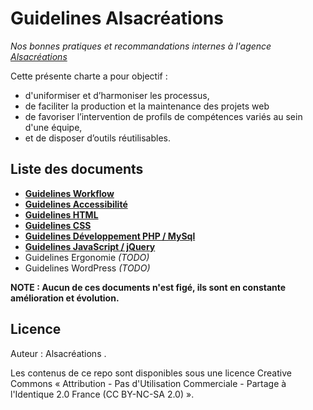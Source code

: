 # Guidelines Alsacréations

_Nos bonnes pratiques et recommandations internes à l'agence [Alsacréations](http://www.alsacreations.fr)_

Cette présente charte a pour objectif :

* d'uniformiser et d’harmoniser les processus,
* de faciliter la production et la maintenance des projets web
* de favoriser l’intervention de profils de compétences variés au sein d'une équipe,
* et de disposer d’outils réutilisables.

## Liste des documents

* [**Guidelines Workflow**](https://github.com/alsacreations/guidelines/blob/master/Guidelines-Workflow.md)
* [**Guidelines Accessibilité**](https://github.com/alsacreations/guidelines/blob/master/Guidelines-Accessibilite.md)
* [**Guidelines HTML**](https://github.com/alsacreations/guidelines/blob/master/Guidelines-HTML.md)
* [**Guidelines CSS**](https://github.com/alsacreations/guidelines/blob/master/Guidelines-CSS.md)
* [**Guidelines Développement PHP / MySql**](https://github.com/alsacreations/guidelines/blob/master/Guidelines-Developpement-PHP.md)
* [**Guidelines JavaScript / jQuery**](https://github.com/alsacreations/guidelines/blob/master/Guidelines-JavaScript.md)
* Guidelines Ergonomie _(TODO)_
* Guidelines WordPress _(TODO)_

**NOTE : Aucun de ces documents n'est figé, ils sont en constante amélioration et évolution.**

## Licence

Auteur : Alsacréations .

Les contenus de ce repo sont disponibles sous une licence Creative Commons « Attribution - Pas d'Utilisation Commerciale - Partage à l'Identique 2.0 France (CC BY-NC-SA 2.0) ».
